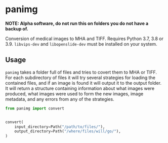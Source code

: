 # panimg

**NOTE: Alpha software, do not run this on folders you do not have a backup of.**

Conversion of medical images to MHA and TIFF. 
Requires Python 3.7, 3.8 or 3.9.
`libvips-dev` and `libopenslide-dev` must be installed on your system.

## Usage

`panimg` takes a folder full of files and tries to covert them to MHA or TIFF.
For each subdirectory of files it will try several strategies for loading the contained files, and if an image is found it will output it to the output folder.
It will return a structure containing information about what images were produced, what images were used to form the new images, image metadata, and any errors from any of the strategies.

```python
from panimg import convert


convert(
    input_directory=Path("/path/to/files/"),
    output_directory=Path("/where/files/will/go/"),
)
```


